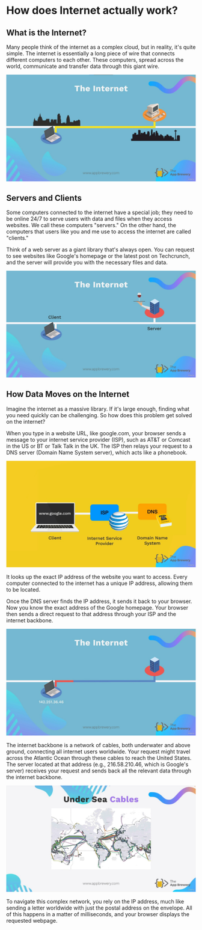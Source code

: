# How does Internet actually work?


## What is the Internet?

Many people think of the internet as a complex cloud, but in reality, it's quite simple. The internet is essentially a long piece of wire that connects different computers to each other. These computers, spread across the world, communicate and transfer data through this giant wire.

<img alt = interent src="images/internet.jpg">

## Servers and Clients

Some computers connected to the internet have a special job; they need to be online 24/7 to serve users with data and files when they access websites. We call these computers "servers." On the other hand, the computers that users like you and me use to access the internet are called "clients."

Think of a web server as a giant library that's always open. You can request to see websites like Google's homepage or the latest post on Techcrunch, and the server will provide you with the necessary files and data.

<img alt = client-server src="images/client and server.jpg">

## How Data Moves on the Internet

Imagine the internet as a massive library. If it's large enough, finding what you need quickly can be challenging. So how does this problem get solved on the internet?

When you type in a website URL, like google.com, your browser sends a message to your internet service provider (ISP), such as AT&T or Comcast in the US or BT or Talk Talk in the UK. The ISP then relays your request to a DNS server (Domain Name System server), which acts like a phonebook. 

<img alt = search src="images/search.jpg">

It looks up the exact IP address of the website you want to access. Every computer connected to the internet has a unique IP address, allowing them to be located.

Once the DNS server finds the IP address, it sends it back to your browser. Now you know the exact address of the Google homepage. Your browser then sends a direct request to that address through your ISP and the internet backbone.

<img alt = IP-Address src="images/ip.jpg">

The internet backbone is a network of cables, both underwater and above ground, connecting all internet users worldwide. Your request might travel across the Atlantic Ocean through these cables to reach the United States. The server located at that address (e.g., 216.58.210.46, which is Google's server) receives your request and sends back all the relevant data through the internet backbone.

<img alt = backbone src="images/backbone.jpg">

To navigate this complex network, you rely on the IP address, much like sending a letter worldwide with just the postal address on the envelope. All of this happens in a matter of milliseconds, and your browser displays the requested webpage.



